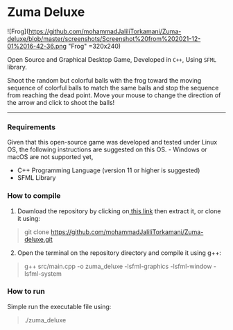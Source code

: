 # Zuma Deluxe
![Frog](https://github.com/mohammadJaliliTorkamani/Zuma-deluxe/blob/master/screenshots/Screenshot%20from%202021-12-01%2016-42-36.png "Frog" =320x240)


Open Source and Graphical Desktop Game, Developed in `C++`, Using `SFML` library.

Shoot the random but colorful balls with the frog toward the moving sequence of colorful balls to match the same balls and stop the sequence from reaching the dead point. Move your mouse to change the direction of the arrow and click to shoot the balls!

------------

### Requirements
Given that this open-source game was developed and tested under Linux OS, the following instructions are suggested on this OS. - Windows or macOS are not supported yet,
- C++ Programming Language (version 11 or higher is suggested)
-  SFML Library


### How to compile
1. Download the repository by clicking on[ this link](https://github.com/mohammadJaliliTorkamani/Zuma-deluxe/archive/refs/heads/master.zip " this link") then extract it, or clone it using:
> git clone  https://github.com/mohammadJaliliTorkamani/Zuma-deluxe.git

2. Open the terminal on the repository directory and compile it using g++:
> g++ src/main.cpp -o zuma_deluxe -lsfml-graphics -lsfml-window -lsfml-system

### How to run
Simple run the executable file using:
> ./zuma_deluxe

